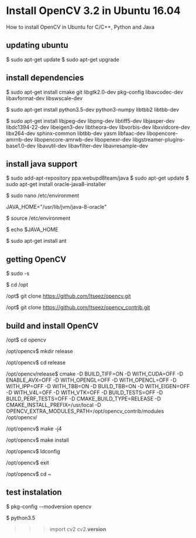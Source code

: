 # Install OpenCV 3.2 in Ubuntu 16.04
How to install OpenCV in Ubuntu for C/C++, Python and Java

## updating ubuntu

$ sudo apt-get update
$ sudo apt-get upgrade

## install dependencies

$ sudo apt-get install cmake git libgtk2.0-dev pkg-config libavcodec-dev libavformat-dev libswscale-dev

$ sudo apt-get install python3.5-dev python3-numpy libtbb2 libtbb-dev 

$ sudo apt-get install libjpeg-dev libpng-dev libtiff5-dev libjasper-dev libdc1394-22-dev libeigen3-dev libtheora-dev libvorbis-dev libxvidcore-dev libx264-dev sphinx-common libtbb-dev yasm libfaac-dev libopencore-amrnb-dev libopencore-amrwb-dev libopenexr-dev libgstreamer-plugins-base1.0-dev libavutil-dev libavfilter-dev  libavresample-dev

## install java support

$ sudo add-apt-repository ppa:webupd8team/java
$ sudo apt-get update
$ sudo apt-get install oracle-java8-installer

$ sudo nano /etc/environment

JAVA_HOME="/usr/lib/jvm/java-8-oracle"

$ source /etc/environment

$ echo $JAVA_HOME

$ sudo apt-get install ant

## getting OpenCV

$ sudo -s

$ cd /opt

/opt$ git clone https://github.com/Itseez/opencv.git

/opt$ git clone https://github.com/Itseez/opencv_contrib.git

## build and install OpenCV

/opt$ cd opencv

/opt/opencv$ mkdir release

/opt/opencv$ cd release

/opt/opencv/release$ cmake -D BUILD_TIFF=ON -D WITH_CUDA=OFF -D ENABLE_AVX=OFF -D WITH_OPENGL=OFF -D WITH_OPENCL=OFF -D WITH_IPP=OFF -D WITH_TBB=ON -D BUILD_TBB=ON -D WITH_EIGEN=OFF -D WITH_V4L=OFF -D WITH_VTK=OFF -D BUILD_TESTS=OFF -D BUILD_PERF_TESTS=OFF -D CMAKE_BUILD_TYPE=RELEASE  -D CMAKE_INSTALL_PREFIX=/usr/local -D OPENCV_EXTRA_MODULES_PATH=/opt/opencv_contrib/modules /opt/opencv/

/opt/opencv$ make -j4

/opt/opencv$ make install

/opt/opencv$ ldconfig

/opt/opencv$ exit

/opt/opencv$ cd ~

## test instalation
	
$ pkg-config --modversion opencv

$ python3.5
>>> import cv2
>>> cv2.__version__

